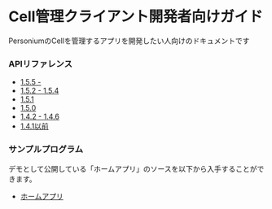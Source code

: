 # Cell管理クライアント開発者向けガイド

PersoniumのCellを管理するアプリを開発したい人向けのドキュメントです

### APIリファレンス<br>
* [1.5.5 -](../apiref/1.5.5/000_Rest_API_Reference.html)
* [1.5.2 - 1.5.4](../apiref/1.5.2/000_Rest_API_Reference.html)
* [1.5.1](../apiref/1.5.1/000_Rest_API_Reference.html)
* [1.5.0](../apiref/1.5.0/000_Rest_API_Reference.html)
* [1.4.2 - 1.4.6](../apiref/1.4.6/000_Rest_API_Reference.html)
* [1.4.1以前](http://personium.io/docs/api/1.3.25/Japanese/Japanese.htm#docs/ja/HomePage.htm)

### サンプルプログラム<br>
デモとして公開している「ホームアプリ」のソースを以下から入手することができます。
* [ホームアプリ](https://github.com/fujitsu-pio/home-app)
